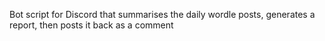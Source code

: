 Bot script for Discord that summarises the daily wordle posts, generates a report, then posts it back as a comment